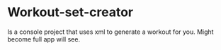 # Workout-set-creator

Is a console project that uses xml to generate a workout for you.
Might become full app will see.
